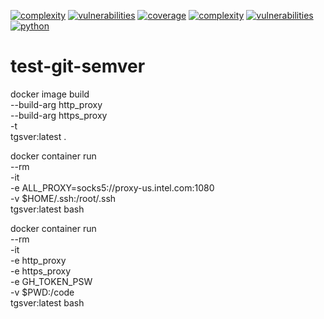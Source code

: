 [![complexity](https://img.shields.io/badge/complexity-Simple:%205-brightgreen)](https://radon.readthedocs.io/en/latest/api.html#module-radon.complexity)
[![vulnerabilities](https://img.shields.io/badge/vulnerabilities-None-brightgreen)](https://pypi.org/project/bandit/)
[![coverage](https://img.shields.io/badge/coverage-100.0%25-brightgreen)](https://pybuilder.io/)
[![complexity](https://img.shields.io/badge/complexity-Simple:%204-brightgreen)](https://radon.readthedocs.io/en/latest/api.html#module-radon.complexity)
[![vulnerabilities](https://img.shields.io/badge/vulnerabilities-Low-yellow)](https://pypi.org/project/bandit/)
[![python](https://img.shields.io/badge/python-3.9-teal)](https://www.python.org/downloads/)
# test-git-semver

docker image build \
--build-arg http_proxy \
--build-arg https_proxy \
-t \
tgsver:latest .

docker container run \
--rm \
-it \
-e ALL_PROXY=socks5://proxy-us.intel.com:1080 \
-v $HOME/.ssh:/root/.ssh \
tgsver:latest bash

docker container run \
--rm \
-it \
-e http_proxy \
-e https_proxy \
-e GH_TOKEN_PSW \
-v $PWD:/code \
tgsver:latest bash